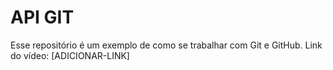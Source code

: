 # API GIT

Esse repositório é um exemplo de como se trabalhar com Git e GitHub.
Link do vídeo: [ADICIONAR-LINK]